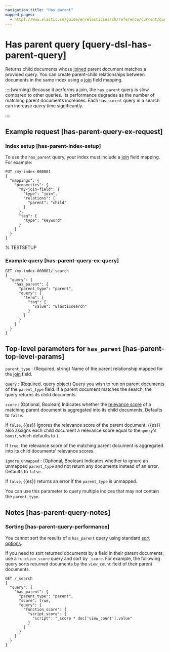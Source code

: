 ```yaml
---
navigation_title: "Has parent"
mapped_pages:
  - https://www.elastic.co/guide/en/elasticsearch/reference/current/query-dsl-has-parent-query.html
---
```


# Has parent query [query-dsl-has-parent-query]


Returns child documents whose [joined](/reference/elasticsearch/mapping-reference/parent-join.md) parent document matches a provided query. You can create parent-child relationships between documents in the same index using a [join](/reference/elasticsearch/mapping-reference/parent-join.md) field mapping.

::::{warning}
Because it performs a join, the `has_parent` query is slow compared to other queries. Its performance degrades as the number of matching parent documents increases. Each `has_parent` query in a search can increase query time significantly.

::::


## Example request [has-parent-query-ex-request]

### Index setup [has-parent-index-setup]

To use the `has_parent` query, your index must include a [join](/reference/elasticsearch/mapping-reference/parent-join.md) field mapping. For example:

```console
PUT /my-index-000001
{
  "mappings": {
    "properties": {
      "my-join-field": {
        "type": "join",
        "relations": {
          "parent": "child"
        }
      },
      "tag": {
        "type": "keyword"
      }
    }
  }
}
```
%  TESTSETUP


### Example query [has-parent-query-ex-query]

```console
GET /my-index-000001/_search
{
  "query": {
    "has_parent": {
      "parent_type": "parent",
      "query": {
        "term": {
          "tag": {
            "value": "Elasticsearch"
          }
        }
      }
    }
  }
}
```



## Top-level parameters for `has_parent` [has-parent-top-level-params]

`parent_type`
:   (Required, string) Name of the parent relationship mapped for the [join](/reference/elasticsearch/mapping-reference/parent-join.md) field.

`query`
:   (Required, query object) Query you wish to run on parent documents of the `parent_type` field. If a parent document matches the search, the query returns its child documents.

`score`
:   (Optional, Boolean) Indicates whether the [relevance score](/reference/query-languages/query-dsl/query-filter-context.md) of a matching parent document is aggregated into its child documents. Defaults to `false`.

If `false`, {{es}} ignores the relevance score of the parent document. {{es}} also assigns each child document a relevance score equal to the `query`'s `boost`, which defaults to `1`.

If `true`, the relevance score of the matching parent document is aggregated into its child documents' relevance scores.


`ignore_unmapped`
:   (Optional, Boolean) Indicates whether to ignore an unmapped `parent_type` and not return any documents instead of an error. Defaults to `false`.

If `false`, {{es}} returns an error if the `parent_type` is unmapped.

You can use this parameter to query multiple indices that may not contain the `parent_type`.



## Notes [has-parent-query-notes]

### Sorting [has-parent-query-performance]

You cannot sort the results of a `has_parent` query using standard [sort options](/reference/elasticsearch/rest-apis/sort-search-results.md).

If you need to sort returned documents by a field in their parent documents, use a `function_score` query and sort by `_score`. For example, the following query sorts returned documents by the `view_count` field of their parent documents.

```console
GET /_search
{
  "query": {
    "has_parent": {
      "parent_type": "parent",
      "score": true,
      "query": {
        "function_score": {
          "script_score": {
            "script": "_score * doc['view_count'].value"
          }
        }
      }
    }
  }
}
```



